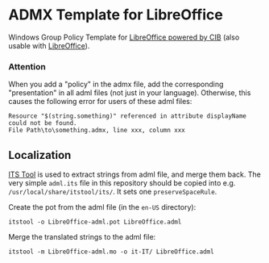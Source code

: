 # ADMX Template for LibreOffice
Windows Group Policy Template for [LibreOffice powered by CIB](https://libreoffice.cib.de/) (also usable with [LibreOffice](https://www.libreoffice.org/)).

### Attention
When you add a "policy" in the admx file, add the corresponding "presentation" in all adml files (not just in your language).
Otherwise, this causes the following error for users of these adml files:

    Resource "$(string.something)" referenced in attribute displayName could not be found. 
    File Path\to\something.admx, line xxx, column xxx

## Localization
[ITS Tool](http://itstool.org) is used to extract strings from adml file, and merge them back. The very simple `adml.its` file in this repository should be copied into e.g. `/usr/local/share/itstool/its/`. It sets one `preserveSpaceRule`.

Create the pot from the adml file (in the `en-US` directory):

    itstool -o LibreOffice-adml.pot LibreOffice.adml

Merge the translated strings to the adml file:

    itstool -m LibreOffice-adml.mo -o it-IT/ LibreOffice.adml
